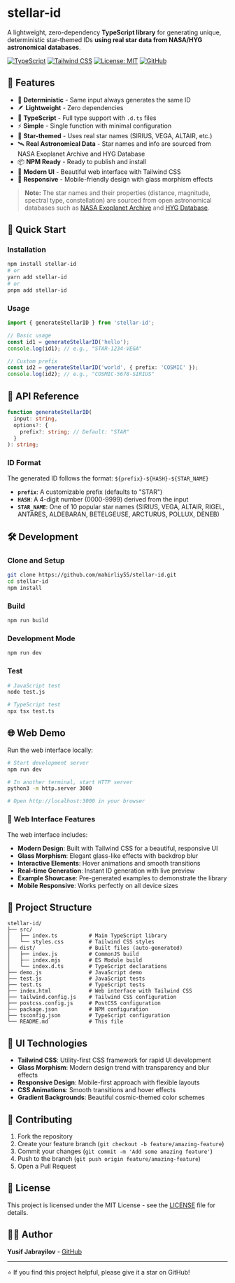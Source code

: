 # stellar-id

A lightweight, zero-dependency **TypeScript library** for generating unique, deterministic star-themed IDs **using real star data from NASA/HYG astronomical databases**.

[![TypeScript](https://img.shields.io/badge/TypeScript-007ACC?style=for-the-badge&logo=typescript&logoColor=white)](https://www.typescriptlang.org/)
[![Tailwind CSS](https://img.shields.io/badge/Tailwind_CSS-38B2AC?style=for-the-badge&logo=tailwind-css&logoColor=white)](https://tailwindcss.com/)
[![License: MIT](https://img.shields.io/badge/License-MIT-yellow.svg?style=for-the-badge)](https://opensource.org/licenses/MIT)
[![GitHub](https://img.shields.io/badge/GitHub-100000?style=for-the-badge&logo=github&logoColor=white)](https://github.com/mahirliy55/stellar-id)

## 🌟 Features

- 🎯 **Deterministic** - Same input always generates the same ID
- 🪶 **Lightweight** - Zero dependencies
- 📝 **TypeScript** - Full type support with `.d.ts` files
- ⚡ **Simple** - Single function with minimal configuration
- 🌟 **Star-themed** - Uses real star names (SIRIUS, VEGA, ALTAIR, etc.)
- 🛰️ **Real Astronomical Data** - Star names and info are sourced from NASA Exoplanet Archive and HYG Database
- 📦 **NPM Ready** - Ready to publish and install
- 🎨 **Modern UI** - Beautiful web interface with Tailwind CSS
- 📱 **Responsive** - Mobile-friendly design with glass morphism effects

> **Note:** The star names and their properties (distance, magnitude, spectral type, constellation) are sourced from open astronomical databases such as [NASA Exoplanet Archive](https://exoplanetarchive.ipac.caltech.edu/) and [HYG Database](https://astronexus.com/hyg).

## 🚀 Quick Start

### Installation

```bash
npm install stellar-id
# or
yarn add stellar-id
# or
pnpm add stellar-id
```

### Usage

```typescript
import { generateStellarID } from 'stellar-id';

// Basic usage
const id1 = generateStellarID('hello');
console.log(id1); // e.g., "STAR-1234-VEGA"

// Custom prefix
const id2 = generateStellarID('world', { prefix: 'COSMIC' });
console.log(id2); // e.g., "COSMIC-5678-SIRIUS"
```

## 📖 API Reference

```typescript
function generateStellarID(
  input: string,
  options?: {
    prefix?: string; // Default: "STAR"
  }
): string;
```

### ID Format
The generated ID follows the format: `${prefix}-${HASH}-${STAR_NAME}`

- **`prefix`**: A customizable prefix (defaults to "STAR")
- **`HASH`**: A 4-digit number (0000-9999) derived from the input
- **`STAR_NAME`**: One of 10 popular star names (SIRIUS, VEGA, ALTAIR, RIGEL, ANTARES, ALDEBARAN, BETELGEUSE, ARCTURUS, POLLUX, DENEB)

## 🛠️ Development

### Clone and Setup

```bash
git clone https://github.com/mahirliy55/stellar-id.git
cd stellar-id
npm install
```

### Build

```bash
npm run build
```

### Development Mode

```bash
npm run dev
```

### Test

```bash
# JavaScript test
node test.js

# TypeScript test
npx tsx test.ts
```

## 🌐 Web Demo

Run the web interface locally:

```bash
# Start development server
npm run dev

# In another terminal, start HTTP server
python3 -m http.server 3000

# Open http://localhost:3000 in your browser
```

### 🎨 Web Interface Features

The web interface includes:
- **Modern Design**: Built with Tailwind CSS for a beautiful, responsive UI
- **Glass Morphism**: Elegant glass-like effects with backdrop blur
- **Interactive Elements**: Hover animations and smooth transitions
- **Real-time Generation**: Instant ID generation with live preview
- **Example Showcase**: Pre-generated examples to demonstrate the library
- **Mobile Responsive**: Works perfectly on all device sizes

## 📁 Project Structure

```
stellar-id/
├── src/
│   ├── index.ts          # Main TypeScript library
│   └── styles.css        # Tailwind CSS styles
├── dist/                 # Built files (auto-generated)
│   ├── index.js          # CommonJS build
│   ├── index.mjs         # ES Module build
│   └── index.d.ts        # TypeScript declarations
├── demo.js               # JavaScript demo
├── test.js               # JavaScript tests
├── test.ts               # TypeScript tests
├── index.html            # Web interface with Tailwind CSS
├── tailwind.config.js    # Tailwind CSS configuration
├── postcss.config.js     # PostCSS configuration
├── package.json          # NPM configuration
├── tsconfig.json         # TypeScript configuration
└── README.md             # This file
```

## 🎨 UI Technologies

- **Tailwind CSS**: Utility-first CSS framework for rapid UI development
- **Glass Morphism**: Modern design trend with transparency and blur effects
- **Responsive Design**: Mobile-first approach with flexible layouts
- **CSS Animations**: Smooth transitions and hover effects
- **Gradient Backgrounds**: Beautiful cosmic-themed color schemes

## 🤝 Contributing

1. Fork the repository
2. Create your feature branch (`git checkout -b feature/amazing-feature`)
3. Commit your changes (`git commit -m 'Add some amazing feature'`)
4. Push to the branch (`git push origin feature/amazing-feature`)
5. Open a Pull Request

## 📄 License

This project is licensed under the MIT License - see the [LICENSE](LICENSE) file for details.

## 👨‍💻 Author

**Yusif Jabrayilov** - [GitHub](https://github.com/mahirliy55)

---

⭐ If you find this project helpful, please give it a star on GitHub! 
